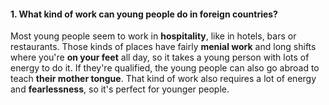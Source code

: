 #### 1. What kind of work can young people do in foreign countries?
Most young people seem to work in **hospitality**, like in hotels, bars or restaurants. Those kinds of places have fairly **menial work** and long shifts where you're **on your feet** all day, so it takes a young person with lots of energy to do it. If they're qualified, the young people can also go abroad to teach **their mother tongue**. That kind of work also requires a lot of energy and **fearlessness**, so it's perfect for younger people.